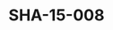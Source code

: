 ---
pid: SHA-15-008
title: SHA-15-008
language: ar
collection: شرحبيل احمد
original_label: 
rights: شرحبيل احمد
location_of_original: شرحبيل احمد
photographer_or_studio: 
scanned_from: photograph 12.2 by 16.5
_date: '1962'
location: أثيوبيا، اديس ابابا
description: يعزف شرحبيل احمد وفنانين اخر في المسرح القومي
additional_notes: 
permission_display: 'yes'
on_server: 'no'
on_website: 'no'
permalink: /photopages/ar/SHA-15-008.html
layout: photo-page
---